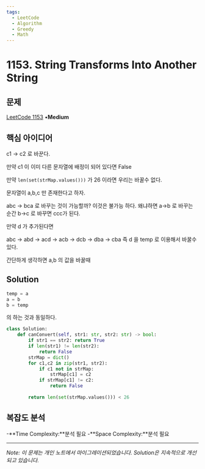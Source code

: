 ```yaml
---
tags:
  - LeetCode
  - Algorithm
  - Greedy
  - Math
---
```


# 1153. String Transforms Into Another String

## 문제

[LeetCode 1153](https://leetcode.com/problems/string-transforms-into-another-string/) •**Medium**

## 핵심 아이디어

c1 → c2 로 바꾼다.

만약 c1 이 이미 다른 문자열에 배정이 되어 있다면 False

만약 `len(set(strMap.values()))` 가 26 이라면 우리는 바꿀수 없다.

문자열이 a,b,c 만 존재한다고 하자.

abc → bca 로 바꾸는 것이 가능할까? 이것은 불가능 하다. 왜냐하면 a→b 로 바꾸는 순간 b→c 로 바꾸면 ccc가 된다.

만약 d 가 추가된다면

abc → abd → acd → acb → dcb → dba → cba 즉 d 을 temp 로 이용해서 바꿀수 있다.

간단하게 생각하면 a,b 의 값을 바꿀때

## Solution

```python
temp = a
a = b
b = temp
```

의 하는 것과 동일하다.

```python
class Solution:
    def canConvert(self, str1: str, str2: str) -> bool:
        if str1 == str2: return True
        if len(str1) != len(str2):
            return False
        strMap = dict()
        for c1,c2 in zip(str1, str2):
            if c1 not in strMap:
                strMap[c1] = c2
            if strMap[c1] != c2:
                return False
        
        return len(set(strMap.values())) < 26
```

## 복잡도 분석

-**Time Complexity:**분석 필요
-**Space Complexity:**분석 필요

---

*Note: 이 문제는 개인 노트에서 마이그레이션되었습니다. Solution은 지속적으로 개선되고 있습니다.*
